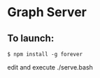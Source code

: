 Graph Server
============

To launch:
----------

    $ npm install -g forever  

edit and execute ./serve.bash
